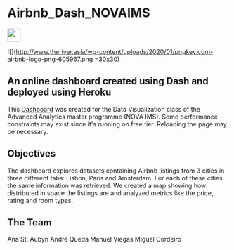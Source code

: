 # Airbnb_Dash_NOVAIMS

<img src="http://www.theriver.asia/wp-content/uploads/2020/01/pngkey.com-airbnb-logo-png-605967.png" width="30"/>

![](http://www.theriver.asia/wp-content/uploads/2020/01/pngkey.com-airbnb-logo-png-605967.png =30x30)

## An online dashboard created using Dash and deployed using Heroku

This [Dashboard](https://airbnb-dash-novaims.herokuapp.com/) was created for the Data Visualization class of the Advanced Analytics master programme (NOVA IMS). Some performance constraints may exist since it's running on free tier. Reloading the page may be necessary.

## Objectives

The dashboard explores datasets containing Airbnb listings from 3 cities in three different tabs: Lisbon, Paris and Amsterdam. For each of these cities the same information was retrieved. We created a map showing how distributed in space the listings are and analyzed metrics like the price, rating and room types.

## The Team

Ana St. Aubyn
André Queda
Manuel Viegas
Miguel Cordeiro
